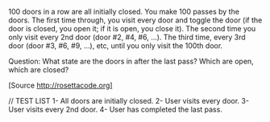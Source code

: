 100 doors in a row are all initially closed. You make 100 passes by the doors.
The first time through, you visit every door and toggle the door (if the door is closed, you open it; if it is open,
you close it).
The second time you only visit every 2nd door (door #2, #4, #6, ...).
The third time, every 3rd door (door #3, #6, #9, ...), etc, until you only visit the 100th door.

Question: What state are the doors in after the last pass? Which are open, which are closed?

[Source http://rosettacode.org]


// TEST LIST
1- All doors are initially closed.
2- User visits every door.
3- User visits every 2nd door.
4- User has completed the last pass.
